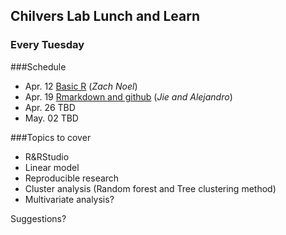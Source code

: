 ## Chilvers Lab Lunch and Learn
### Every Tuesday
###Schedule
- Apr. 12 [Basic R](basicR.md) (_Zach Noel_)
- Apr. 19 [Rmarkdown and github](markdown.md) (_Jie and Alejandro_)
- Apr. 26 TBD
- May. 02 TBD

###Topics to cover
- R&RStudio
- Linear model
- Reproducible research
- Cluster analysis (Random forest and Tree clustering method)
- Multivariate analysis?

Suggestions?

